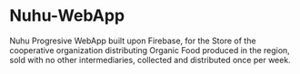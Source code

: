 # Nuhu-WebApp
Nuhu Progresive WebApp built upon Firebase, for the Store of the cooperative organization distributing Organic Food produced in the region, sold with no other intermediaries, collected and distributed once per week.

